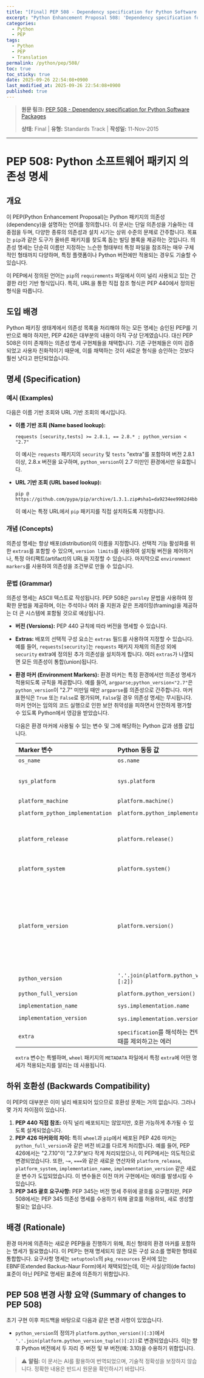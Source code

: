 ```yaml
---
title: "[Final] PEP 508 - Dependency specification for Python Software Packages"
excerpt: "Python Enhancement Proposal 508: 'Dependency specification for Python Software Packages'에 대한 한국어 번역입니다."
categories:
  - Python
  - PEP
tags:
  - Python
  - PEP
  - Translation
permalink: /python/pep/508/
toc: true
toc_sticky: true
date: 2025-09-26 22:54:08+0900
last_modified_at: 2025-09-26 22:54:08+0900
published: true
---
```

> **원문 링크:** [PEP 508 - Dependency specification for Python Software Packages](https://peps.python.org/pep-0508/)
>
> **상태:** Final | **유형:** Standards Track | **작성일:** 11-Nov-2015



---

# PEP 508: Python 소프트웨어 패키지 의존성 명세

## 개요
이 PEP(Python Enhancement Proposal)는 Python 패키지의 의존성(dependency)을 설명하는 언어를 정의합니다. 이 문서는 단일 의존성을 기술하는 데 중점을 두며, 다양한 종류의 의존성과 설치 시기는 상위 수준의 문제로 간주합니다. 목표는 `pip`과 같은 도구가 올바른 패키지를 찾도록 돕는 빌딩 블록을 제공하는 것입니다. 의존성 명세는 단순히 이름만 지정하는 느슨한 형태부터 특정 파일을 참조하는 매우 구체적인 형태까지 다양하며, 특정 플랫폼이나 Python 버전에만 적용되는 경우도 기술할 수 있습니다.

이 PEP에서 정의된 언어는 `pip`의 `requirements` 파일에서 이미 널리 사용되고 있는 간결한 라인 기반 형식입니다. 특히, URL을 통한 직접 참조 형식은 PEP 440에서 정의된 형식을 따릅니다.

## 도입 배경
Python 패키징 생태계에서 의존성 목록을 처리해야 하는 모든 명세는 승인된 PEP를 기반으로 해야 하지만, PEP 426은 대부분의 내용이 아직 구상 단계였습니다. 대신 PEP 508은 이미 존재하는 의존성 명세 구현체들을 채택합니다. 기존 구현체들은 이미 검증되었고 사용자 친화적이기 때문에, 이를 채택하는 것이 새로운 형식을 승인하는 것보다 훨씬 낫다고 판단되었습니다.

## 명세 (Specification)

### 예시 (Examples)
다음은 이름 기반 조회와 URL 기반 조회의 예시입니다.

*   **이름 기반 조회 (Name based lookup):**
    ```
    requests [security,tests] >= 2.8.1, == 2.8.* ; python_version < "2.7"
    ```
    이 예시는 `requests` 패키지의 `security` 및 `tests` "extra"를 포함하여 버전 2.8.1 이상, 2.8.x 버전을 요구하며, `python_version`이 2.7 미만인 환경에서만 유효합니다.

*   **URL 기반 조회 (URL based lookup):**
    ```
    pip @ https://github.com/pypa/pip/archive/1.3.1.zip#sha1=da9234ee9982d4bbb3c72346a6de940a148ea686
    ```
    이 예시는 특정 URL에서 `pip` 패키지를 직접 설치하도록 지정합니다.

### 개념 (Concepts)
의존성 명세는 항상 배포(distribution)의 이름을 지정합니다. 선택적 기능 활성화를 위한 `extras`를 포함할 수 있으며, `version limits`를 사용하여 설치될 버전을 제어하거나, 특정 아티팩트(artifact)의 URL을 지정할 수 있습니다. 마지막으로 `environment markers`를 사용하여 의존성을 조건부로 만들 수 있습니다.

### 문법 (Grammar)
의존성 명세는 ASCII 텍스트로 작성됩니다. PEP 508은 `parsley` 문법을 사용하여 정확한 문법을 제공하며, 이는 주석이나 여러 줄 지원과 같은 프레이밍(framing)을 제공하는 더 큰 시스템에 포함될 것으로 예상됩니다.

*   **버전 (Versions):** PEP 440 규칙에 따라 버전을 명세할 수 있습니다.
*   **Extras:** 배포의 선택적 구성 요소는 `extras` 필드를 사용하여 지정할 수 있습니다. 예를 들어, `requests[security]`는 `requests` 패키지 자체의 의존성 외에 `security` extra에 정의된 추가 의존성을 설치하게 합니다. 여러 `extras`가 나열되면 모든 의존성이 통합(union)됩니다.
*   **환경 마커 (Environment Markers):** 환경 마커는 특정 환경에서만 의존성 명세가 적용되도록 규칙을 제공합니다. 예를 들어, `argparse;python_version<"2.7"`은 `python_version`이 "2.7" 미만일 때만 `argparse`를 의존성으로 간주합니다. 마커 표현식은 `True` 또는 `False`로 평가되며, `False`일 경우 의존성 명세는 무시됩니다. 마커 언어는 임의의 코드 실행으로 인한 보안 취약성을 피하면서 안전하게 평가할 수 있도록 Python에서 영감을 받았습니다.

    다음은 환경 마커에 사용될 수 있는 변수 및 그에 해당하는 Python 값과 샘플 값입니다.

    | Marker 변수                  | Python 동등 값                       | 샘플 값                                                                                                                                           |
    | :--------------------------- | :----------------------------------- | :------------------------------------------------------------------------------------------------------------------------------------------------ |
    | `os_name`                    | `os.name`                            | `posix`, `java`                                                                                                                                   |
    | `sys_platform`               | `sys.platform`                       | `linux`, `linux2`, `darwin`, `java1.8.0_51`                                                                                                       |
    | `platform_machine`           | `platform.machine()`                 | `x86_64`                                                                                                                                          |
    | `platform_python_implementation` | `platform.python_implementation()`   | `CPython`, `Jython`                                                                                                                               |
    | `platform_release`           | `platform.release()`                 | `3.14.1-x86_64-linode39`, `14.5.0`, `1.8.0_51`                                                                                                    |
    | `platform_system`            | `platform.system()`                  | `Linux`, `Windows`, `Java`                                                                                                                        |
    | `platform_version`           | `platform.version()`                 | `#1 SMP Fri Apr 25 13:07:35 EDT 2014`, `Java HotSpot(TM) 64-Bit Server VM, 25.51-b03, Oracle Corporation`, `Darwin Kernel Version 14.5.0`         |
    | `python_version`             | `'.'.join(platform.python_version_tuple()[:2])` | `3.4`, `2.7`                                                                                                                                      |
    | `python_full_version`        | `platform.python_version()`          | `3.4.0`, `3.5.0b1`                                                                                                                                |
    | `implementation_name`        | `sys.implementation.name`            | `cpython`                                                                                                                                         |
    | `implementation_version`     | `sys.implementation.version`에서 파생 | `3.4.0`, `3.5.0b1`                                                                                                                                |
    | `extra`                      | `specification`를 해석하는 컨텍스트에서 정의될 때를 제외하고는 에러 | `test`                                                                                                                                            |

    `extra` 변수는 특별하며, `wheel` 패키지의 `METADATA` 파일에서 특정 `extra`에 어떤 명세가 적용되는지를 알리는 데 사용됩니다.

## 하위 호환성 (Backwards Compatibility)
이 PEP의 대부분은 이미 널리 배포되어 있으므로 호환성 문제는 거의 없습니다. 그러나 몇 가지 차이점이 있습니다.

1.  **PEP 440 직접 참조:** 아직 널리 배포되지는 않았지만, 호환 가능하게 추가될 수 있도록 설계되었습니다.
2.  **PEP 426 마커와의 차이:** 특히 `wheel`과 `pip`에서 배포된 PEP 426 마커는 `python_full_version`과 같은 버전 비교를 다르게 처리합니다. 예를 들어, PEP 426에서는 "2.7.10"이 "2.7.9"보다 작게 처리되었으나, 이 PEP에서는 의도적으로 변경되었습니다. 또한, `~=`, `===`와 같은 새로운 연산자와 `platform_release`, `platform_system`, `implementation_name`, `implementation_version` 같은 새로운 변수가 도입되었습니다. 이 변수들은 이전 마커 구현에서는 에러를 발생시킬 수 있습니다.
3.  **PEP 345 괄호 요구사항:** PEP 345는 버전 명세 주위에 괄호를 요구했지만, PEP 508에서는 PEP 345 의존성 명세를 수용하기 위해 괄호를 허용하되, 새로 생성할 필요는 없습니다.

## 배경 (Rationale)
환경 마커에 의존하는 새로운 PEP들을 진행하기 위해, 최신 형태의 환경 마커를 포함하는 명세가 필요했습니다. 이 PEP는 현재 명세되지 않은 모든 구성 요소를 명확한 형태로 통합합니다. 요구사항 명세는 `setuptools`의 `pkg_resources` 문서에 있는 EBNF(Extended Backus-Naur Form)에서 채택되었는데, 이는 사실상의(de facto) 표준이 아닌 PEP로 명세된 표준에 의존하기 위함입니다.

## PEP 508 변경 사항 요약 (Summary of changes to PEP 508)
초기 구현 이후 피드백을 바탕으로 다음과 같은 변경 사항이 있었습니다.
*   `python_version`의 정의가 `platform.python_version()[:3]`에서 `'.'.join(platform.python_version_tuple()[:2])`로 변경되었습니다. 이는 향후 Python 버전에서 두 자리 주 버전 및 부 버전(예: 3.10)을 수용하기 위함입니다.

> ⚠️ **알림:** 이 문서는 AI를 활용하여 번역되었으며, 기술적 정확성을 보장하지 않습니다. 정확한 내용은 반드시 원문을 확인하시기 바랍니다.